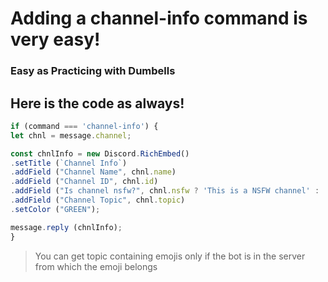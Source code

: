 # Adding a channel-info command is very easy!

### Easy as Practicing with Dumbells

Here is the code as always!
-------

```js 
if (command === 'channel-info') {
let chnl = message.channel;

const chnlInfo = new Discord.RichEmbed()
.setTitle (`Channel Info`)
.addField ("Channel Name", chnl.name)
.addField ("Channel ID", chnl.id)
.addField ("Is channel nsfw?", chnl.nsfw ? 'This is a NSFW channel' : 'This is not a NSFW channel')
.addField ("Channel Topic", chnl.topic)
.setColor ("GREEN");

message.reply (chnlInfo);
}
```

> You can get topic containing emojis only if the bot is in the server from which the emoji belongs
